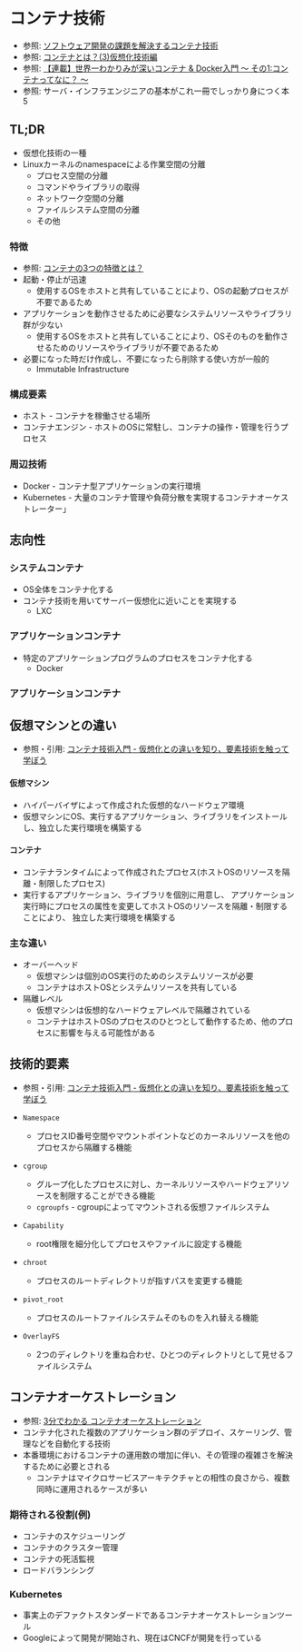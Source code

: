 # コンテナ技術
- 参照: [ソフトウェア開発の課題を解決するコンテナ技術](https://www.atmarkit.co.jp/ait/articles/1901/29/news005.html)
- 参照: [コンテナとは？(3)仮想化技術編](https://news.mynavi.jp/article/zerocontena-3/)
- 参照: [【連載】世界一わかりみが深いコンテナ & Docker入門 〜 その1:コンテナってなに？ 〜](https://tech-lab.sios.jp/archives/18811)
- 参照: サーバ・インフラエンジニアの基本がこれ一冊でしっかり身につく本 5

## TL;DR
- 仮想化技術の一種
- Linuxカーネルのnamespaceによる作業空間の分離
  - プロセス空間の分離
  - コマンドやライブラリの取得
  - ネットワーク空間の分離
  - ファイルシステム空間の分離
  - その他

### 特徴
- 参照: [コンテナの3つの特徴とは？](https://news.mynavi.jp/article/zerocontena-4/)
- 起動・停止が迅速
  - 使用するOSをホストと共有していることにより、OSの起動プロセスが不要であるため
- アプリケーションを動作させるために必要なシステムリソースやライブラリ群が少ない
  - 使用するOSをホストと共有していることにより、OSそのものを動作させるためのリソースやライブラリが不要であるため
- 必要になった時だけ作成し、不要になったら削除する使い方が一般的
  - Immutable Infrastructure

### 構成要素
- ホスト - コンテナを稼働させる場所
- コンテナエンジン - ホストのOSに常駐し、コンテナの操作・管理を行うプロセス

### 周辺技術
- Docker - コンテナ型アプリケーションの実行環境
- Kubernetes - 大量のコンテナ管理や負荷分散を実現するコンテナオーケストレーター」

## 志向性
### システムコンテナ
- OS全体をコンテナ化する
- コンテナ技術を用いてサーバー仮想化に近いことを実現する
  - LXC

### アプリケーションコンテナ
- 特定のアプリケーションプログラムのプロセスをコンテナ化する
  - Docker

### アプリケーションコンテナ

## 仮想マシンとの違い
- 参照・引用: [コンテナ技術入門 - 仮想化との違いを知り、要素技術を触って学ぼう](https://employment.en-japan.com/engineerhub/entry/2019/02/05/103000)

#### 仮想マシン
- ハイパーバイザによって作成された仮想的なハードウェア環境
- 仮想マシンにOS、実行するアプリケーション、ライブラリをインストールし、独立した実行環境を構築する

#### コンテナ
- コンテナランタイムによって作成されたプロセス(ホストOSのリソースを隔離・制限したプロセス)
- 実行するアプリケーション、ライブラリを個別に用意し、
  アプリケーション実行時にプロセスの属性を変更してホストOSのリソースを隔離・制限することにより、
  独立した実行環境を構築する

### 主な違い
- オーバーヘッド
  - 仮想マシンは個別のOS実行のためのシステムリソースが必要
  - コンテナはホストOSとシステムリソースを共有している
- 隔離レベル
  - 仮想マシンは仮想的なハードウェアレベルで隔離されている
  - コンテナはホストOSのプロセスのひとつとして動作するため、他のプロセスに影響を与える可能性がある

## 技術的要素
- 参照・引用: [コンテナ技術入門 - 仮想化との違いを知り、要素技術を触って学ぼう](https://employment.en-japan.com/engineerhub/entry/2019/02/05/103000)

- `Namespace`
  - プロセスID番号空間やマウントポイントなどのカーネルリソースを他のプロセスから隔離する機能
- `cgroup`
  - グループ化したプロセスに対し、カーネルリソースやハードウェアリソースを制限することができる機能
  - `cgroupfs` - cgroupによってマウントされる仮想ファイルシステム
- `Capability`
  - root権限を細分化してプロセスやファイルに設定する機能
- `chroot`
  - プロセスのルートディレクトリが指すパスを変更する機能
- `pivot_root`
  - プロセスのルートファイルシステムそのものを入れ替える機能
- `OverlayFS`
  - 2つのディレクトリを重ね合わせ、ひとつのディレクトリとして見せるファイルシステム

## コンテナオーケストレーション
- 参照: [3分でわかる コンテナオーケストレーション](https://xtech.nikkei.com/atcl/nxt/keyword/18/00002/080500086)
- コンテナ化された複数のアプリケーション群のデプロイ、スケーリング、管理などを自動化する技術
- 本番環境におけるコンテナの運用数の増加に伴い、その管理の複雑さを解決するために必要とされる
  - コンテナはマイクロサービスアーキテクチャとの相性の良さから、複数同時に運用されるケースが多い

### 期待される役割(例)
- コンテナのスケジューリング
- コンテナのクラスター管理
- コンテナの死活監視
- ロードバランシング

### Kubernetes
- 事実上のデファクトスタンダードであるコンテナオーケストレーションツール
- Googleによって開発が開始され、現在はCNCFが開発を行っている
